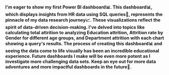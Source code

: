 **I'm eager to show my first Power BI dashboard📊. This dashboard📊, which displays insights from HR data using SQL queries📅, represents the pinnacle of my data research journey📈. These visualizations reflect the spirit of data-driven decision-making. I've delved into topics like calculating total attrition to analyzing Education attrition, Attrition rate by Gender for different age groups, and Department attrition with each chart showing a query's results. The process of creating this dashboard📊 and seeing the data come to life visually has been an incredible educational experience. Future dashboards I make will be even more potent as I investigate more challenging data sets. Keep an eye out for more data adventures and more impactful dashboards in the future🌟.**
